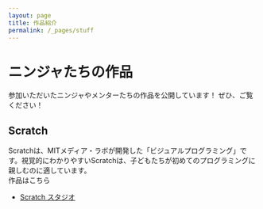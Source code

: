 ```yaml
---
layout: page
title: 作品紹介
permalink: /_pages/stuff
---
```


# ニンジャたちの作品
参加いただいたニンジャやメンターたちの作品を公開しています！
ぜひ、ご覧ください！

## Scratch
Scratchは、MITメディア・ラボが開発した「ビジュアルプログラミング」です。視覚的にわかりやすいScratchは、子どもたちが初めてのプログラミングに親しむのに適しています。<br>
作品はこちら<br>
* [Scratch スタジオ](https://scratch.mit.edu/studios/4422659/)
